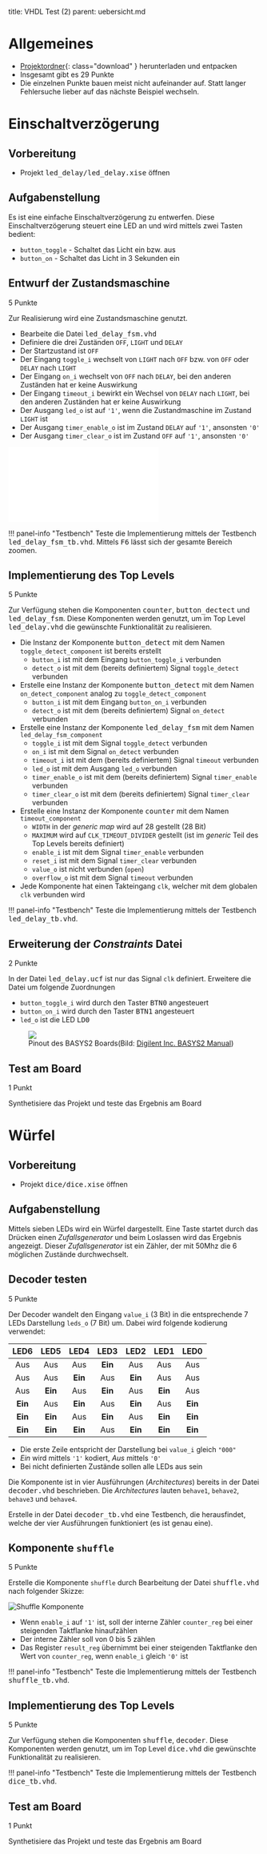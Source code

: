 title: VHDL Test (2)
parent: uebersicht.md

# Allgemeines
* [Projektordner]({filename}vhdl_test_2.compress){: class="download" } herunterladen und entpacken
* Insgesamt gibt es <span class="badge">29 Punkte</span>
* Die einzelnen Punkte bauen meist nicht aufeinander auf. Statt langer Fehlersuche lieber auf das nächste Beispiel wechseln.

# Einschaltverzögerung
## Vorbereitung
* Projekt <samp>led_delay/led_delay.xise</samp> öffnen

## Aufgabenstellung
Es ist eine einfache Einschaltverzögerung zu entwerfen. Diese Einschaltverzögerung steuert eine LED an und wird mittels zwei Tasten
bedient:

* <code>button_toggle</code> - Schaltet das Licht ein bzw. aus
* <code>button_on</code> - Schaltet das Licht in 3 Sekunden ein

## Entwurf der Zustandsmaschine
<span class="badge">5 Punkte</span>

Zur Realisierung wird eine Zustandsmaschine genutzt.

* Bearbeite die Datei <samp>led_delay_fsm.vhd</samp>
* Definiere die drei Zuständen <code>OFF</code>, <code>LIGHT</code> und <code>DELAY</code>
* Der Startzustand ist <code>OFF</code>
* Der Eingang <code>toggle_i</code> wechselt von <code>LIGHT</code> nach <code>OFF</code> bzw. von <code>OFF</code> oder <code>DELAY</code> nach <code>LIGHT</code>
* Der Eingang <code>on_i</code> wechselt von <code>OFF</code> nach <code>DELAY</code>, bei den anderen Zuständen hat er keine Auswirkung
* Der Eingang <code>timeout_i</code> bewirkt ein Wechsel von <code>DELAY</code> nach <code>LIGHT</code>, bei den anderen Zuständen hat er keine Auswirkung
* Der Ausgang <code>led_o</code> ist auf <code>'1'</code>, wenn die Zustandmaschine im Zustand <code>LIGHT</code> ist
* Der Ausgang <code>timer_enable_o</code> ist im Zustand <code>DELAY</code> auf <code>'1'</code>, ansonsten <code>'0'</code>
* Der Ausgang <code>timer_clear_o</code> ist im Zustand <code>OFF</code> auf <code>'1'</code>, ansonsten <code>'0'</code>

![FSM für Lichtsteuerung]({filename}test2_led_delay_fsm.svg.tex)

!!! panel-info "Testbench"
    Teste die Implementierung mittels der Testbench <samp>led_delay_fsm_tb.vhd</samp>. Mittels <kbd>F6</kbd> lässt sich
    der gesamte Bereich zoomen.

## Implementierung des Top Levels
<span class="badge">5 Punkte</span>

Zur Verfügung stehen die Komponenten <samp>counter</samp>, <samp>button_dectect</samp> und <samp>led_delay_fsm</samp>. Diese
Komponenten werden genutzt, um im Top Level <samp>led_delay.vhd</samp> die gewünschte Funktionalität zu realisieren.

* Die Instanz der Komponente <samp>button_detect</samp> mit dem Namen <code>toggle_detect_component</code> ist bereits erstellt
    * `button_i` ist mit dem Eingang `button_toggle_i` verbunden
    * `detect_o` ist mit dem (bereits definiertem) Signal `toggle_detect` verbunden
* Erstelle eine Instanz der Komponente <samp>button_detect</samp> mit dem Namen <code>on_detect_component</code> analog zu <code>toggle_detect_component</code>
    * `button_i` ist mit dem Eingang `button_on_i` verbunden
    * `detect_o` ist mit dem (bereits definiertem) Signal `on_detect` verbunden
* Erstelle eine Instanz der Komponente <samp>led_delay_fsm</samp> mit dem Namen <code>led_delay_fsm_component</code>
    * `toggle_i` ist mit dem Signal `toggle_detect` verbunden
    * `on_i` ist mit dem Signal `on_detect` verbunden
    * `timeout_i` ist mit dem (bereits definiertem) Signal `timeout` verbunden
    * `led_o` ist mit dem Ausgang `led_o` verbunden
    * `timer_enable_o` ist mit dem (bereits definiertem) Signal `timer_enable` verbunden
    * `timer_clear_o` ist mit dem (bereits definiertem) Signal `timer_clear` verbunden
* Erstelle eine Instanz der Komponente <samp>counter</samp> mit dem Namen <code>timeout_component</code>
    * `WIDTH` in der *generic map* wird auf 28 gestellt (28 Bit)
    * `MAXIMUM` wird auf `CLK_TIMEOUT_DIVIDER` gestellt (ist im *generic* Teil des Top Levels bereits definiert)
    * `enable_i` ist mit dem Signal `timer_enable` verbunden
    * `reset_i` ist mit dem Signal `timer_clear` verbunden
    * `value_o` ist nicht verbunden (`open`)
    * `overflow_o` ist mit dem Signal `timeout` verbunden
* Jede Komponente hat einen Takteingang <code>clk</code>, welcher mit dem globalen <code>clk</code> verbunden wird

!!! panel-info "Testbench"
    Teste die Implementierung mittels der Testbench <samp>led_delay_tb.vhd</samp>.

## Erweiterung der *Constraints* Datei
<span class="badge">2 Punkte</span>

In der Datei <samp>led_delay.ucf</samp> ist nur das Signal <code>clk</code> definiert. Erweitere die Datei um folgende Zuordnungen

* <code>button_toggle_i</code> wird durch den Taster <samp>BTN0</samp> angesteuert
* <code>button_on_i</code> wird durch den Taster <samp>BTN1</samp> angesteuert
* <code>led_o</code> ist die LED <samp>LD0</samp>

<figure><img src="{filename}../basys2_pinout.svg"><figcaption>Pinout des BASYS2 Boards(Bild: <a href="http://www.digilentinc.com/Products/Detail.cfm?NavPath=2,400,790&Prod=BASYS2">Digilent Inc. BASYS2 Manual</a>)</figcaption></figure>

## Test am Board
<span class="badge">1 Punkt</span>

Synthetisiere das Projekt und teste das Ergebnis am Board

# Würfel
## Vorbereitung
* Projekt <samp>dice/dice.xise</samp> öffnen

## Aufgabenstellung
Mittels sieben LEDs wird ein Würfel dargestellt. Eine Taste startet durch das Drücken einen *Zufallsgenerator* und beim
Loslassen wird das Ergebnis angezeigt. Dieser *Zufallsgenerator* ist ein Zähler, der mit 50Mhz die 6 möglichen Zustände
durchwechselt.

## Decoder testen
<span class="badge">5 Punkte</span>

Der Decoder wandelt den Eingang <code>value_i</code> (3 Bit) in die entsprechende 7 LEDs Darstellung <code>leds_o</code> (7 Bit) um. Dabei
wird folgende kodierung verwendet:

LED6|LED5|LED4|LED3|LED2|LED1|LED0
:-:|:-:|:-:|:-:|:-:|:-:|:-:
Aus|Aus|Aus|**Ein**|Aus|Aus|Aus
Aus|Aus|**Ein**|Aus|**Ein**|Aus|Aus
Aus|**Ein**|Aus|**Ein**|Aus|**Ein**|Aus
**Ein**|Aus|**Ein**|Aus|**Ein**|Aus|**Ein**
**Ein**|**Ein**|Aus|**Ein**|Aus|**Ein**|**Ein**
**Ein**|**Ein**|**Ein**|Aus|**Ein**|**Ein**|**Ein**

* Die erste Zeile entspricht der Darstellung bei <code>value_i</code> gleich <code>"000"</code>
* *Ein* wird mittels <code>'1'</code> kodiert, *Aus* mittels <code>'0'</code>
* Bei nicht definierten Zustände sollen alle LEDs aus sein

Die Komponente ist in vier Ausführungen (*Architectures*) bereits in der Datei <samp>decoder.vhd</samp> beschrieben. Die
*Architectures* lauten <code>behave1</code>, <code>behave2</code>, <code>behave3</code> und <code>behave4</code>.

Erstelle in der Datei <samp>decoder_tb.vhd</samp> eine Testbench, die herausfindet, welche der vier Ausführungen
funktioniert (es ist genau eine).

## Komponente <code>shuffle</code>
<span class="badge">5 Punkte</span>

Erstelle die Komponente <code>shuffle</code> durch Bearbeitung der Datei <samp>shuffle.vhd</samp> nach folgender Skizze:

![Shuffle Komponente]({filename}test2_shuffle.jpg)

* Wenn <code>enable_i</code> auf <code>'1'</code> ist, soll der interne Zähler <code>counter_reg</code> bei einer steigenden Taktflanke hinaufzählen
* Der interne Zähler soll von 0 bis 5 zählen
* Das Register <code>result_reg</code> übernimmt bei einer steigenden Taktflanke den Wert von <code>counter_reg</code>, wenn <code>enable_i</code> gleich <code>'0'</code> ist

!!! panel-info "Testbench"
    Teste die Implementierung mittels der Testbench <samp>shuffle_tb.vhd</samp>.

## Implementierung des Top Levels
<span class="badge">5 Punkte</span>

Zur Verfügung stehen die Komponenten <samp>shuffle</samp>, <samp>decoder</samp>. Diese
Komponenten werden genutzt, um im Top Level <samp>dice.vhd</samp> die gewünschte Funktionalität zu realisieren.

!!! panel-info "Testbench"
    Teste die Implementierung mittels der Testbench <samp>dice_tb.vhd</samp>.

## Test am Board
<span class="badge">1 Punkt</span>

Synthetisiere das Projekt und teste das Ergebnis am Board
